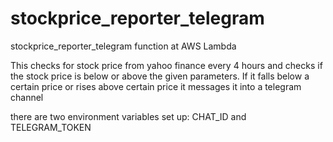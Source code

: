 # stockprice_reporter_telegram
stockprice_reporter_telegram function at AWS Lambda

This checks for stock price from yahoo finance every 4 hours and checks if the stock price is below or above the given parameters.
If it falls below a certain price or rises above certain price it messages it into a telegram channel

there are two environment variables set up: CHAT_ID and TELEGRAM_TOKEN
